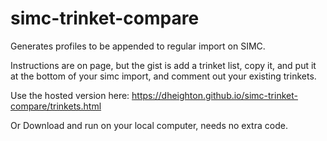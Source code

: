 # simc-trinket-compare
Generates profiles to be appended to regular import on SIMC.

Instructions are on page, but the gist is add a trinket list, copy it, and put it at the bottom of your simc import, and comment out your existing trinkets.

Use the hosted version here:
https://dheighton.github.io/simc-trinket-compare/trinkets.html

Or
Download and run on your local computer, needs no extra code.
